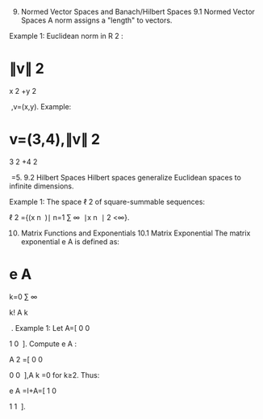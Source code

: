 9. Normed Vector Spaces and Banach/Hilbert Spaces
9.1 Normed Vector Spaces
A norm assigns a "length" to vectors.

Example 1:
Euclidean norm in R 
2
 :

∥v∥ 
2
​
 = 
x 
2
 +y 
2
 
​
 ,v=(x,y).
Example:

v=(3,4),∥v∥ 
2
​
 = 
3 
2
 +4 
2
 
​
 =5.
9.2 Hilbert Spaces
Hilbert spaces generalize Euclidean spaces to infinite dimensions.

Example 1:
The space ℓ 
2
  of square-summable sequences:

ℓ 
2
 ={(x 
n
​
 )∣ 
n=1
∑
∞
​
 ∣x 
n
​
 ∣ 
2
 <∞}.


10. Matrix Functions and Exponentials
10.1 Matrix Exponential
The matrix exponential e 
A
  is defined as:

e 
A
 = 
k=0
∑
∞
​
  
k!
A 
k
 
​
 .
Example 1:
Let A=[ 
0
0
​
  
1
0
​
 ]. Compute e 
A
 :

A 
2
 =[ 
0
0
​
  
0
0
​
 ],A 
k
 =0 for k≥2.
Thus:

e 
A
 =I+A=[ 
1
0
​
  
1
1
​
 ].
